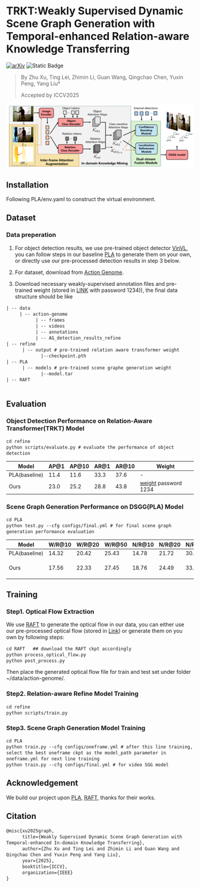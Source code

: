 # TRKT:Weakly Supervised Dynamic Scene Graph Generation with Temporal-enhanced Relation-aware Knowledge Transferring
[![arXiv](https://img.shields.io/badge/arXiv-<2508.04943>-<COLOR>.svg)]([https://arxiv.org/abs/<INDEX>](https://arxiv.org/abs/2508.04943))
![Static Badge](https://img.shields.io/badge/Project-https%3A%2F%2Fsites.google.com%2Fview%2Ftrkt-official%20)


> By Zhu Xu, Ting Lei, Zhimin Li, Guan Wang, Qingchao Chen, Yuxin Peng, Yang Liu*
> 
> Accepted by ICCV2025 

![](/assets/pipeline_v3.png)
## Installation
Following PLA/env.yaml to construct the virtual environment.

## Dataset
### Data preperation
1. For object detection results, we use pre-trained object detector [VinVL](https://github.com/pzzhang/VinVL), you can follow steps in our baseline [PLA](https://github.com/zjucsq/PLA/tree/master) to generate them on your own, or directly use our pre-processed detection results in step 3 below.

2. For dataset, download from [Action Genome](https://github.com/JingweiJ/ActionGenome).

3. Download necessary weakly-supervised annotation files and pre-trained weight (stored in [LINK](https://pan.baidu.com/s/1_b9CM8omaNwXUQsNTIfA5Q) with password 1234)), the final data structure should be like

```
| -- data
     | -- action-genome
           | -- frames    
           | -- videos    
           | -- annotations 
           | -- AG_detection_results_refine 
| -- refine
      | -- output # pre-trained relation aware transformer weight
             |--checkpoint.pth
| -- PLA
      | -- models # pre-trained scene graphe generation weight
             |--model.tar
| -- RAFT
      
```

## Evaluation

### Object Detection Performance on Relation-Aware Transformer(TRKT) Model
```
cd refine
python scripts/evaluate.py # evaluate the performance of object detection
```
| Model  | AP@1 |AP@10|AR@1 | AR@10|Weight|
| --- | ----------- |----- |----- |----- |----- |
|PLA(baseline)    | 11.4 |11.6 |33.3 |37.6| -|
| Ours  | 23.0|25.2|28.8|43.8|[weight](https://pan.baidu.com/s/11y79PFA7RoULOfT_OxR3-A) password 1234|

### Scene Graph Generation Performance on DSGG(PLA) Model
```
cd PLA
python test.py --cfg configs/final.yml # for final scene graph generation performance evaluation
```
| Model  | W/R@10|W/R@20|W/R@50|N/R@10|N/R@20|N/R@50|weight|
| --- | ----------- |----- |----- |----- |----- |----- |----- |
|PLA(baseline)    | 14.32|20.42|25.43|14.78|21.72|30.87|-|
| Ours  | 17.56| 22.33|27.45| 18.76|24.49 |33.92|[weight](https://pan.baidu.com/s/1ES3J0s2L0EKb45iPuPs6-A) password 1234|
## Training

### Step1. Optical Flow Extraction
We use [RAFT](https://github.com/princeton-vl/RAFT) to generate the optical flow in our data, you can either use our pre-processed optical flow (stored in [Link](https://pan.baidu.com/s/1_b9CM8omaNwXUQsNTIfA5Q)) or generate them on you own by following steps:

```
cd RAFT   ## download the RAFT ckpt accordingly
python process_optical_flow.py
python post_process.py
```
Then place the generated optical flow file for train and test set under folder ~/data/action-genome/.
### Step2. Relation-aware Refine Model Training
```
cd refine
python scripts/train.py 
```
### Step3. Scene Graph Generation Model Training
```
cd PLA
python train.py --cfg configs/oneframe.yml # after this line training, select the best oneframe ckpt as the model_path parameter in oneframe.yml for next line training
python train.py --cfg configs/final.yml # for video SGG model
```
## Acknowledgement
We build our project upon [PLA](https://github.com/zjucsq/PLA/tree/master), [RAFT](https://github.com/princeton-vl/RAFT), thanks for their works.
## Citation
```
@misc{xu2025graph,
      title={Weakly Supervised Dynamic Scene Graph Generation with Temporal-enhanced In-domain Knowledge Transferring}, 
      author={Zhu Xu and Ting Lei and Zhimin Li and Guan Wang and Qingchao Chen and Yuxin Peng and Yang Liu},
      year={2025},
      booktitle={ICCV},
      organization={IEEE}
}
```


